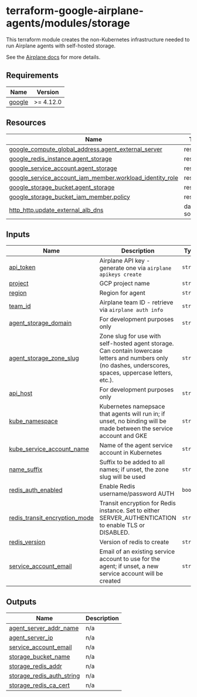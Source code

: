 # terraform-google-airplane-agents/modules/storage

This terraform module creates the non-Kubernetes infrastructure needed to run
Airplane agents with self-hosted storage.

See the [Airplane docs](https://docs.airplane.dev/self-hosting/storage) for more details.

<!-- BEGIN_TF_DOCS -->
## Requirements

| Name | Version |
|------|---------|
| <a name="requirement_google"></a> [google](#requirement\_google) | >= 4.12.0 |

## Resources

| Name | Type |
|------|------|
| [google_compute_global_address.agent_external_server](https://registry.terraform.io/providers/hashicorp/google/latest/docs/resources/compute_global_address) | resource |
| [google_redis_instance.agent_storage](https://registry.terraform.io/providers/hashicorp/google/latest/docs/resources/redis_instance) | resource |
| [google_service_account.agent_storage](https://registry.terraform.io/providers/hashicorp/google/latest/docs/resources/service_account) | resource |
| [google_service_account_iam_member.workload_identity_role](https://registry.terraform.io/providers/hashicorp/google/latest/docs/resources/service_account_iam_member) | resource |
| [google_storage_bucket.agent_storage](https://registry.terraform.io/providers/hashicorp/google/latest/docs/resources/storage_bucket) | resource |
| [google_storage_bucket_iam_member.policy](https://registry.terraform.io/providers/hashicorp/google/latest/docs/resources/storage_bucket_iam_member) | resource |
| [http_http.update_external_alb_dns](https://registry.terraform.io/providers/hashicorp/http/latest/docs/data-sources/http) | data source |

## Inputs

| Name | Description | Type | Default | Required |
|------|-------------|------|---------|:--------:|
| <a name="input_api_token"></a> [api\_token](#input\_api\_token) | Airplane API key - generate one via `airplane apikeys create` | `string` | n/a | yes |
| <a name="input_project"></a> [project](#input\_project) | GCP project name | `string` | n/a | yes |
| <a name="input_region"></a> [region](#input\_region) | Region for agent | `string` | n/a | yes |
| <a name="input_team_id"></a> [team\_id](#input\_team\_id) | Airplane team ID - retrieve via `airplane auth info` | `string` | n/a | yes |
| <a name="input_agent_storage_domain"></a> [agent\_storage\_domain](#input\_agent\_storage\_domain) | For development purposes only | `string` | `"d.airplane.sh"` | no |
| <a name="input_agent_storage_zone_slug"></a> [agent\_storage\_zone\_slug](#input\_agent\_storage\_zone\_slug) | Zone slug for use with self-hosted agent storage. Can contain lowercase letters and numbers only (no dashes, underscores, spaces, uppercase letters, etc.). | `string` | `"gke"` | no |
| <a name="input_api_host"></a> [api\_host](#input\_api\_host) | For development purposes only | `string` | `"https://api.airplane.dev"` | no |
| <a name="input_kube_namespace"></a> [kube\_namespace](#input\_kube\_namespace) | Kubernetes namepsace that agents will run in; if unset, no binding will be made between the service account and GKE | `string` | `""` | no |
| <a name="input_kube_service_account_name"></a> [kube\_service\_account\_name](#input\_kube\_service\_account\_name) | Name of the agent service account in Kubernetes | `string` | `"airplane-agent"` | no |
| <a name="input_name_suffix"></a> [name\_suffix](#input\_name\_suffix) | Suffix to be added to all names; if unset, the zone slug will be used | `string` | `""` | no |
| <a name="input_redis_auth_enabled"></a> [redis\_auth\_enabled](#input\_redis\_auth\_enabled) | Enable Redis username/password AUTH | `bool` | `false` | no |
| <a name="input_redis_transit_encryption_mode"></a> [redis\_transit\_encryption\_mode](#input\_redis\_transit\_encryption\_mode) | Transit encryption for Redis instance. Set to either SERVER\_AUTHENTICATION to enable TLS or DISABLED. | `string` | `"DISABLED"` | no |
| <a name="input_redis_version"></a> [redis\_version](#input\_redis\_version) | Version of redis to create | `string` | `"REDIS_7_0"` | no |
| <a name="input_service_account_email"></a> [service\_account\_email](#input\_service\_account\_email) | Email of an existing service account to use for the agent; if unset, a new service account will be created | `string` | `""` | no |

## Outputs

| Name | Description |
|------|-------------|
| <a name="output_agent_server_addr_name"></a> [agent\_server\_addr\_name](#output\_agent\_server\_addr\_name) | n/a |
| <a name="output_agent_server_ip"></a> [agent\_server\_ip](#output\_agent\_server\_ip) | n/a |
| <a name="output_service_account_email"></a> [service\_account\_email](#output\_service\_account\_email) | n/a |
| <a name="output_storage_bucket_name"></a> [storage\_bucket\_name](#output\_storage\_bucket\_name) | n/a |
| <a name="output_storage_redis_addr"></a> [storage\_redis\_addr](#output\_storage\_redis\_addr) | n/a |
| <a name="output_storage_redis_auth_string"></a> [storage\_redis\_auth\_string](#output\_storage\_redis\_auth\_string) | n/a |
| <a name="output_storage_redis_ca_cert"></a> [storage\_redis\_ca\_cert](#output\_storage\_redis\_ca\_cert) | n/a |
<!-- END_TF_DOCS -->
